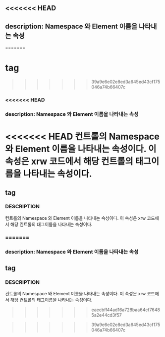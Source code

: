 <<<<<<< HEAD
---
description: Namespace 와 Element 이름을 나타내는 속성     
---
=======
# tag
>>>>>>> 39a9e6e02e8ed3a645ed43cf175046a74b66407c

### &lt;&lt;&lt;&lt;&lt;&lt;&lt; HEAD

### description: Namespace 와 Element 이름을 나타내는 속성

<<<<<<< HEAD
컨트롤의 Namespace 와 Element 이름을 나타내는 속성이다.
이 속성은 xrw 코드에서 해당 컨트롤의 태그이름을 나타내는 속성이다.   
=======
## tag

### DESCRIPTION

컨트롤의 Namespace 와 Element 이름을 나타내는 속성이다. 이 속성은 xrw 코드에서 해당 컨트롤의 태그이름을 나타내는 속성이다.

### =======

### description: Namespace 와 Element 이름을 나타내는 속성

## tag

### DESCRIPTION

컨트롤의 Namespace 와 Element 이름을 나타내는 속성이다. 이 속성은 xrw 코드에서 해당 컨트롤의 태그이름을 나타내는 속성이다.

> > > > > > > eaecbff44ad16a728baa64cf76485a2e44cd3f57

>>>>>>> 39a9e6e02e8ed3a645ed43cf175046a74b66407c
